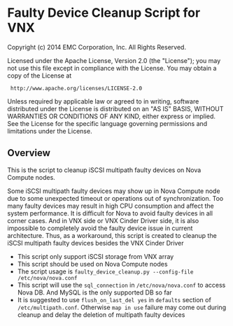 # Faulty Device Cleanup Script for VNX

Copyright (c) 2014 EMC Corporation, Inc.
All Rights Reserved.

Licensed under the Apache License, Version 2.0 (the "License"); you may
not use this file except in compliance with the License. You may obtain
a copy of the License at

     http://www.apache.org/licenses/LICENSE-2.0

Unless required by applicable law or agreed to in writing, software
distributed under the License is distributed on an "AS IS" BASIS, WITHOUT
WARRANTIES OR CONDITIONS OF ANY KIND, either express or implied. See the
License for the specific language governing permissions and limitations
under the License.


## Overview
This is the script to cleanup iSCSI multipath faulty devices on Nova Compute nodes.


Some iSCSI multipath faulty devices may show up in Nova Compute node due to some unexpected timeout or operations out of synchronization. Too many faulty devices may result in high CPU consumption and affect the system performance.
It is difficult for Nova to avoid faulty devices in all corner cases. And in VNX side or VNX Cinder Driver side, it is also impossible to completely avoid the faulty device issue in current architecture. Thus, as a workaround, this script is created to cleanup the iSCSI multipath faulty devices besides the VNX Cinder Driver

* This script only support iSCSI storage from VNX array
* This script should be used on Nova Compute nodes
* The script usage is `faulty_device_cleanup.py --config-file /etc/nova/nova.conf`
* This script will use the `sql_connection` in `/etc/nova/nova.conf` to access Nova DB. And MySQL is the only supported DB so far
* It is suggested to use `flush_on_last_del yes` in `defaults` section of `/etc/multipath.conf`. Otherwise `map in use` failure may come out during cleanup and delay the deletion of multipath faulty devices

